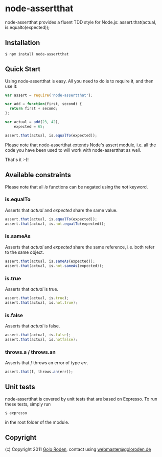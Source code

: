 # node-assertthat

node-assertthat provides a fluent TDD style for Node.js: assert.that(actual, is.equalto(expected));

## Installation

    $ npm install node-assertthat

## Quick Start

Using node-assertthat is easy. All you need to do is to require it, and then use it:

```javascript
var assert = require('node-assertthat');

var add = function(first, second) {
  return first + second;
};

var actual = add(23, 42),
    expected = 65;

assert.that(actual, is.equalTo(expected));
```

Please note that node-assertthat extends Node's assert module, i.e. all the code you have been used to will work with node-assertthat as well.

That's it :-)!

## Available constraints

Please note that all *is* functions can be negated using the *not* keyword.

### is.equalTo

Asserts that *actual* and *expected* share the same value.

```javascript
assert.that(actual, is.equalTo(expected));
assert.that(actual, is.not.equalTo(expected));
```

### is.sameAs

Asserts that *actual* and *expected* share the same reference, i.e. both refer to the same object.

```javascript
assert.that(actual, is.sameAs(expected));
assert.that(actual, is.not.sameAs(expected));
```

### is.true

Asserts that *actual* is true.

```javascript
assert.that(actual, is.true);
assert.that(actual, is.not.true);
```

### is.false

Asserts that *actual* is false.

```javascript
assert.that(actual, is.false);
assert.that(actual, is.notfalse);
```

### throws.a / throws.an

Asserts that *f* throws an error of type *err*.

```javascript
assert.that(f, throws.an(err));
```

## Unit tests

node-assertthat is covered by unit tests that are based on Expresso. To run these tests, simply run

    $ expresso

in the root folder of the module.

## Copyright

(c) Copyright 2011 [Golo Roden](http://www.goloroden.de), contact using webmaster@goloroden.de
